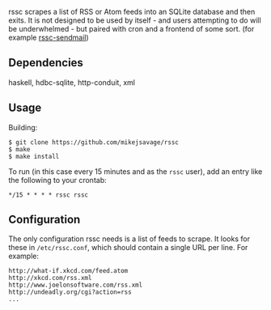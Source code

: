 [1]: https://github.com/mikejsavage/rssc-sendmail

rssc scrapes a list of RSS or Atom feeds into an SQLite database and
then exits. It is not designed to be used by itself - and users
attempting to do will be underwhelmed - but paired with cron and a
frontend of some sort. (for example [rssc-sendmail][1])

Dependencies
------------

haskell, hdbc-sqlite, http-conduit, xml

Usage
-----

Building:

	$ git clone https://github.com/mikejsavage/rssc
	$ make
	$ make install

To run (in this case every 15 minutes and as the `rssc` user), add an
entry like the following to your crontab:

	*/15 * * * * rssc rssc

Configuration
-------------

The only configuration rssc needs is a list of feeds to scrape. It looks
for these in `/etc/rssc.conf`, which should contain a single URL per
line. For example:

	http://what-if.xkcd.com/feed.atom
	http://xkcd.com/rss.xml
	http://www.joelonsoftware.com/rss.xml
	http://undeadly.org/cgi?action=rss
	...

